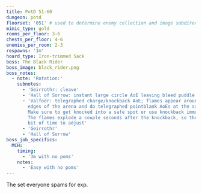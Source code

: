```yaml
---
title: PotD 51-60
dungeon: potd
floorset: '051' # used to determine enemy collection and image subdirectory
mimic_type: gold
rooms_per_floor: 3-6
chests_per_floor: 4-6
enemies_per_room: 2-3
respawns: '1m'
hoard_type: Iron-trimmed Sack
boss: The Black Rider
boss_image: black_rider.png
boss_notes:
  - note: 'Rotation:'
    subnotes:
      - 'Geirrothr: cleave'
      - 'Hall of Sorrow: instant large circle AoE leaving bleed puddle'
      - 'Valfodr: telegraphed charge/knockback AoE; flames appear around the
        edges of the arena and do telegraphed pointblank AoEs at the same time.
        Make sure to get knocked into a safe spot or use knockback immunity.
        The flames explode a couple seconds after the knockback, so there is a
        bit of time to adjust'
      - 'Geirrothr'
      - 'Hall of Sorrow'
boss_job_specifics:
  MCH:
    timing:
      - '3m with no poms'
    notes:
      - 'Easy with no poms'
---
```


The set everyone spams for exp.

